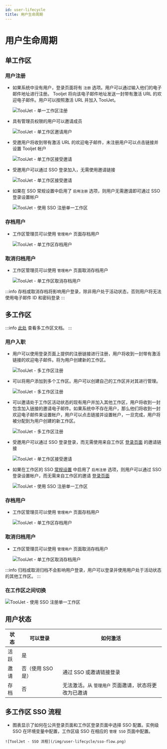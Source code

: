 ```yaml
---
id: user-lifecycle
title: 用户生命周期
---
```


# 用户生命周期

## 单工作区

### 用户注册
- 如果系统中没有用户，登录页面将有 `注册` 选项。用户可以通过输入他们的电子邮件地址进行注册。 Tooljet 将向该电子邮件地址发送一封带有激活 URL 的欢迎电子邮件。用户可以按照激活 URL 并加入 ToolJet。

  <div style={{textAlign: 'center'}}>

  ![ToolJet - 单一工作区注册](/img/user-lifecycle/single-ws-signup.png)

  </div>

- 具有管理员权限的用户可以邀请成员

  <div style={{textAlign: 'center'}}>

  ![ToolJet - 单工作区邀请用户](/img/user-lifecycle/user-invite-sw.png)

  </div>

- 受邀用户将收到带有激活 URL 的欢迎电子邮件，未注册用户可以点击链接并设置 Tooljet 帐户

  <div style={{textAlign: 'center'}}>

  ![ToolJet - 单工作区接受邀请](/img/user-lifecycle/accept-invite-sw.png)

  </div>

- 受邀用户可以通过 SSO 登录加入，无需使用邀请链接

  <div style={{textAlign: 'center'}}>

  ![ToolJet - 单工作区接受邀请](/img/user-lifecycle/sso-onboard-sw.png)

  </div>

- 如果在 SSO 常规设置中启用了 `启用注册` 选项，则用户无需邀请即可通过 SSO 登录设置帐户

  <div style={{textAlign: 'center'}}>

  ![ToolJet - 使用 SSO 注册单一工作区](/img/user-lifecycle/sso-enable-signup-sw.png)

  </div>

### 存档用户
  - 工作区管理员可以使用 `管理用户` 页面存档用户

    <div style={{textAlign: 'center'}}>

    ![ToolJet - 单工作区存档用户](/img/user-lifecycle/archive-user.png)

    </div>

### 取消归档用户
  - 工作区管理员可以使用 `管理用户` 页面取消存档用户

    <div style={{textAlign: 'center'}}>

    ![ToolJet - 单工作区取消存档用户](/img/user-lifecycle/unarchive-sw.png)

    </div>

  :::info
  存档或取消存档将影响用户登录，除非用户处于活动状态，否则用户将无法使用电子邮件 ID 和密码登录
  :::

## 多工作区

:::info
[此处](/docs/tutorial/multiworkspace) 查看多工作区文档。
:::

### 用户入职

  - 用户可以使用登录页面上提供的注册链接进行注册，用户将收到一封带有激活链接的欢迎电子邮件。将为用户创建新的工作区。

    <div style={{textAlign: 'center'}}>

    ![ToolJet - 多工作区注册](/img/user-lifecycle/signup-mw.png)

    </div>

  - 可以将用户添加到多个工作区。用户可以创建自己的工作区并对其进行管理。

    <div style={{textAlign: 'center'}}>

    ![ToolJet - 多工作区注册](/img/user-lifecycle/user-mw.png)

    </div>

  - 可以邀请处于工作区活动状态的现有用户并加入其他工作区，用户将收到一封包含加入链接的邀请电子邮件。如果系统中不存在用户，那么他们将收到一封欢迎电子邮件来设置帐户，用户可以点击链接并设置帐户，一旦完成，用户将被分配到为用户创建的新工作区。

    <div style={{textAlign: 'center'}}>

    ![ToolJet - 多工作区注册](/img/user-lifecycle/invite-link-mw.png)

    </div>

  - 受邀用户可以通过 SSO 登录登录，而无需使用来自工作区 [登录页面](/docs/user-authentication/general-settings#login-url) 的邀请链接

    <div style={{textAlign: 'center'}}>

    ![ToolJet - 单工作区接受邀请](/img/user-lifecycle/sso-onboard-sw.png)

    </div>

  - 如果在工作区的 SSO [常规设置](/docs/user-authentication/general-settings#enable-signup) 中启用了 `启用注册` 选项，则用户可以通过 SSO 登录设置帐户，而无需来自工作区的邀请 [登录页面](/docs/user-authentication/general-settings#login-url)

    <div style={{textAlign: 'center'}}>

    ![ToolJet - 使用 SSO 注册单一工作区](/img/user-lifecycle/sso-enable-signup-sw.png)

    </div>

### 存档用户
  - 工作区管理员可以使用 `管理用户` 页面存档用户

    <div style={{textAlign: 'center'}}>

    ![ToolJet - 单工作区存档用户](/img/user-lifecycle/archive-user.png)

    </div>

### 取消归档用户
  - 工作区管理员可以使用 `管理用户` 页面取消存档用户

    <div style={{textAlign: 'center'}}>

    ![ToolJet - 单工作区取消存档用户](/img/user-lifecycle/unarchive-user-mw.png)

    </div>

  :::info
  归档或取消归档不会影响用户登录，用户可以登录并使用用户处于活动状态的其他工作区。
  :::

### 在工作区之间切换

  <div style={{textAlign: 'center'}}>

  ![ToolJet - 使用 SSO 注册单一工作区](/img/user-lifecycle/switch.png)

  </div>


## 用户状态

| 状态 | 可以登录          | 如何激活                                             |
| ---- | ----------------- | ---------------------------------------------------- |
| 活跃 | 是                |                                                      |
| 邀请 | 否（使用 SSO 是） | 通过 SSO 或邀请链接登录                              |
| 存档 | 否                | 无法激活。从 `管理用户` 页面邀请，状态将更改为已邀请 |

## 多工作区 SSO 流程
  - 图表显示了如何在公共登录页面和工作区登录页面中选择 SSO 配置。实例级 SSO 在环境变量中配置，工作区级 SSO 在相应的 `管理 SSO` 页面中配置。

  <div style={{textAlign: 'center'}}>

    ![ToolJet - SSO 流程](/img/user-lifecycle/sso-flow.png)

  </div>
